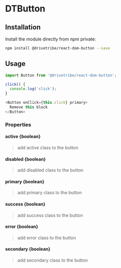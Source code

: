 # DTButton

## Installation

Install the module directly from npm private:

```bash
npm install @drivetribe/react-dom-button --save
```

## Usage

```js
import Button from '@drivetribe/react-dom-button';

click() {
  console.log('click');
}

<Button onClick={this.click} primary>
  Remove this block
</Button>
```

### Properties

#### active {boolean}

> add active class to the button

#### disabled {boolean}

> add disabled class to the button

#### primary {boolean}

> add primary  class to the button

#### success {boolean}

> add success class to the button

#### error {boolean}

> add error class to the button

#### secondary {boolean}

> add secondary class to the button
